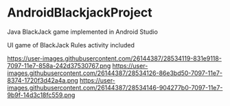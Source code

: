 # AndroidBlackjackProject
Java BlackJack game implemented in Android Studio

UI game of BlackJack
Rules activity included

https://user-images.githubusercontent.com/26144387/28534119-831e9118-7097-11e7-858a-242d37530767.png
https://user-images.githubusercontent.com/26144387/28534126-86e3bd50-7097-11e7-8374-1720f3d42a4a.png
https://user-images.githubusercontent.com/26144387/28534146-904277b0-7097-11e7-9b9f-14d3c18fc559.png
